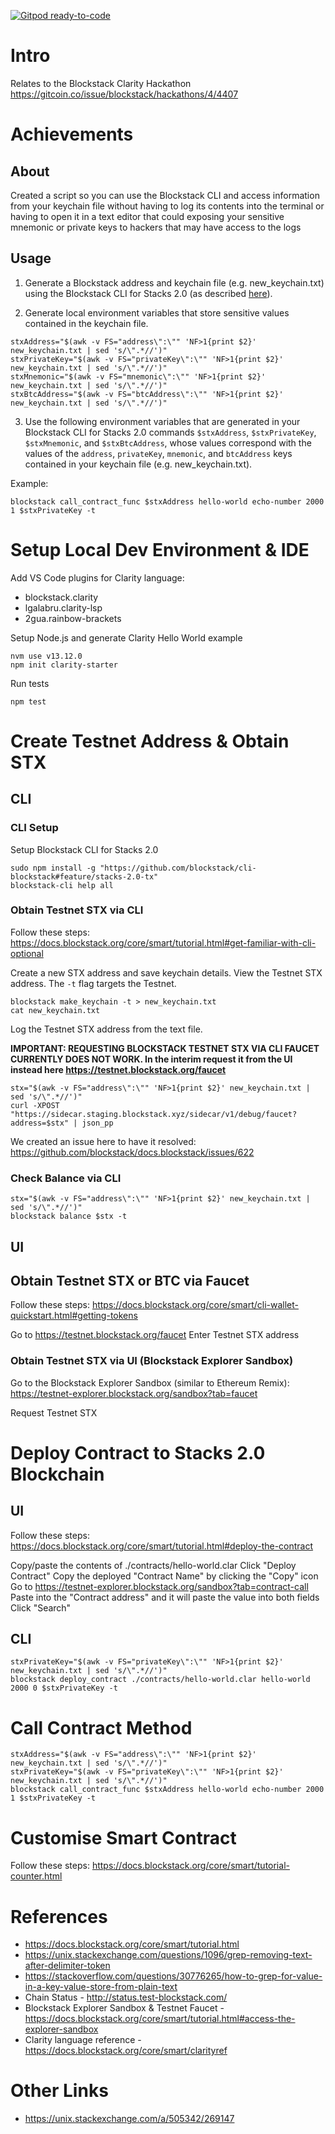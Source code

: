 [![Gitpod ready-to-code](https://img.shields.io/badge/Gitpod-ready--to--code-blue?logo=gitpod)](https://gitpod.io/#https://github.com/ltfschoen/blockstack)

# Intro

Relates to the Blockstack Clarity Hackathon https://gitcoin.co/issue/blockstack/hackathons/4/4407

# Achievements

## About

Created a script so you can use the Blockstack CLI and access information from your keychain file without having to log its contents into the terminal or having to open it in a text editor that could exposing your sensitive mnemonic or private keys to hackers that may have access to the logs

## Usage

1) Generate a Blockstack address and keychain file (e.g. new_keychain.txt) using the Blockstack CLI for Stacks 2.0 (as described [here](https://docs.blockstack.org/core/smart/tutorial.html#get-familiar-with-cli-optional)).

2) Generate local environment variables that store sensitive values contained in the keychain file.
```
stxAddress="$(awk -v FS="address\":\"" 'NF>1{print $2}' new_keychain.txt | sed 's/\".*//')"
stxPrivateKey="$(awk -v FS="privateKey\":\"" 'NF>1{print $2}' new_keychain.txt | sed 's/\".*//')"
stxMnemonic="$(awk -v FS="mnemonic\":\"" 'NF>1{print $2}' new_keychain.txt | sed 's/\".*//')"
stxBtcAddress="$(awk -v FS="btcAddress\":\"" 'NF>1{print $2}' new_keychain.txt | sed 's/\".*//')"
```

3) Use the following environment variables that are generated in your Blockstack CLI for Stacks 2.0 commands `$stxAddress`, `$stxPrivateKey`, `$stxMnemonic`, and `$stxBtcAddress`, whose values correspond with the values of the `address`, `privateKey`, `mnemonic`, and `btcAddress` keys contained in your keychain file (e.g. new_keychain.txt).

Example:
```
blockstack call_contract_func $stxAddress hello-world echo-number 2000 1 $stxPrivateKey -t
```

# Setup Local Dev Environment & IDE

Add VS Code plugins for Clarity language:
* blockstack.clarity
* lgalabru.clarity-lsp
* 2gua.rainbow-brackets

Setup Node.js and generate Clarity Hello World example
```
nvm use v13.12.0 
npm init clarity-starter
```

Run tests
```
npm test
```

# Create Testnet Address & Obtain STX

## CLI

### CLI Setup

Setup Blockstack CLI for Stacks 2.0
```
sudo npm install -g "https://github.com/blockstack/cli-blockstack#feature/stacks-2.0-tx"
blockstack-cli help all
```

### Obtain Testnet STX via CLI

Follow these steps: https://docs.blockstack.org/core/smart/tutorial.html#get-familiar-with-cli-optional

Create a new STX address and save keychain details. View the Testnet STX address. The `-t` flag targets the Testnet.
```
blockstack make_keychain -t > new_keychain.txt
cat new_keychain.txt
```

Log the Testnet STX address from the text file.

**IMPORTANT: REQUESTING BLOCKSTACK TESTNET STX VIA CLI FAUCET CURRENTLY DOES NOT WORK. In the interim request it from the UI instead here https://testnet.blockstack.org/faucet**

```
stx="$(awk -v FS="address\":\"" 'NF>1{print $2}' new_keychain.txt | sed 's/\".*//')"
curl -XPOST "https://sidecar.staging.blockstack.xyz/sidecar/v1/debug/faucet?address=$stx" | json_pp
```

We created an issue here to have it resolved: https://github.com/blockstack/docs.blockstack/issues/622

### Check Balance via CLI

```
stx="$(awk -v FS="address\":\"" 'NF>1{print $2}' new_keychain.txt | sed 's/\".*//')"
blockstack balance $stx -t
```

## UI

## Obtain Testnet STX or BTC via Faucet

Follow these steps: https://docs.blockstack.org/core/smart/cli-wallet-quickstart.html#getting-tokens

Go to https://testnet.blockstack.org/faucet
Enter Testnet STX address

### Obtain Testnet STX via UI (Blockstack Explorer Sandbox)

Go to the Blockstack Explorer Sandbox (similar to Ethereum Remix): https://testnet-explorer.blockstack.org/sandbox?tab=faucet

Request Testnet STX

# Deploy Contract to Stacks 2.0 Blockchain

## UI

Follow these steps: https://docs.blockstack.org/core/smart/tutorial.html#deploy-the-contract

Copy/paste the contents of ./contracts/hello-world.clar
Click "Deploy Contract"
Copy the deployed "Contract Name" by clicking the "Copy" icon
Go to https://testnet-explorer.blockstack.org/sandbox?tab=contract-call
Paste into the "Contract address" and it will paste the value into both fields
Click "Search"

## CLI

```
stxPrivateKey="$(awk -v FS="privateKey\":\"" 'NF>1{print $2}' new_keychain.txt | sed 's/\".*//')"
blockstack deploy_contract ./contracts/hello-world.clar hello-world 2000 0 $stxPrivateKey -t
```

# Call Contract Method

```
stxAddress="$(awk -v FS="address\":\"" 'NF>1{print $2}' new_keychain.txt | sed 's/\".*//')"
stxPrivateKey="$(awk -v FS="privateKey\":\"" 'NF>1{print $2}' new_keychain.txt | sed 's/\".*//')"
blockstack call_contract_func $stxAddress hello-world echo-number 2000 1 $stxPrivateKey -t
```

# Customise Smart Contract

Follow these steps: https://docs.blockstack.org/core/smart/tutorial-counter.html

# References

* https://docs.blockstack.org/core/smart/tutorial.html
* https://unix.stackexchange.com/questions/1096/grep-removing-text-after-delimiter-token
* https://stackoverflow.com/questions/30776265/how-to-grep-for-value-in-a-key-value-store-from-plain-text
* Chain Status - http://status.test-blockstack.com/
* Blockstack Explorer Sandbox & Testnet Faucet - https://docs.blockstack.org/core/smart/tutorial.html#access-the-explorer-sandbox
* Clarity language reference - https://docs.blockstack.org/core/smart/clarityref

# Other Links

* https://unix.stackexchange.com/a/505342/269147
